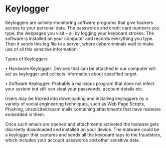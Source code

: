 # Keylogger 
Keyloggers are activity-monitoring software programs that give hackers access to your 
personal data. The passwords and credit card numbers you type, the webpages you visit 
– all by logging your keyboard strokes. The software is installed on your computer and 
records everything you type. Then it sends this log file to a server, where cybercriminals 
wait to make use of all this sensitive information.

Types of Keyloggers

• Hardware Keylogger: Devices that can be attached in our computer will act as 
keylogger and collects information about specified target.

• Software Keylogger: Probably a malicious program that does not infect your 
system but still can steal your passwords, account details etc.

Users may be tricked into downloading and installing keyloggers by a variety of social 
engineering techniques, such as Web Page Scripts, Phishing, unsolicited/spam mails 
containing attachments that have malware embedded in them. 

Once such emails are opened and attachments activated the malware gets discreetly 
downloaded and installed on your device. The malware could be a keylogger that 
captures and sends all the keyboard taps to the fraudsters, which includes your account 
passwords and other sensitive data.

